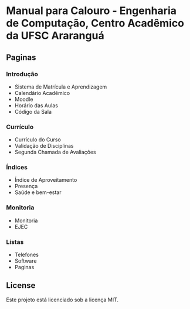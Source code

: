 # Manual para Calouro - Engenharia de Computação, Centro Acadêmico da UFSC Araranguá

## Paginas

### Introdução

- Sistema de Matrícula e Aprendizagem
- Calendário Acadêmico
- Moodle
- Horário das Aulas
- Código da Sala

### Currículo

- Currículo do Curso
- Validação de Disciplinas
- Segunda Chamada de Avaliações


### Índices

- Índice de Aproveitamento
- Presença
- Saúde e bem-estar

### Monitoria

- Monitoria
- EJEC

### Listas

- Telefones
- Software
- Paginas

## License

Este projeto está licenciado sob a licença MIT.
